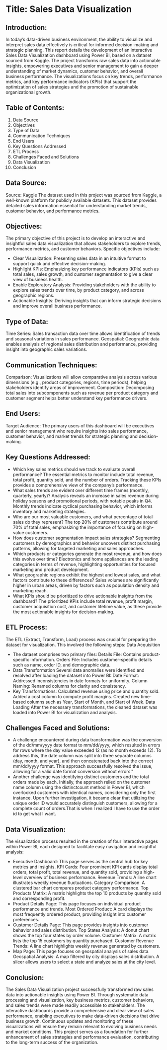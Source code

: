 
# Title: Sales Data Visualization
## Introduction:
In today’s data-driven business environment, the ability to visualize and interpret sales data effectively is critical for informed decision-making and strategic planning. This report details the development of an interactive Sales Data Visualization dashboard using Power BI, based on a dataset sourced from Kaggle. The project transforms raw sales data into actionable insights, empowering executives and senior management to gain a deeper understanding of market dynamics, customer behavior, and overall business performance. The visualizations focus on key trends, performance metrics, and key performance indicators (KPIs) that support the optimization of sales strategies and the promotion of sustainable organizational growth.

## Table of Contents:
1. Data Source
2. Objectives
3. Type of Data
4. Communication Techniques
5. End Users
6. Key Questions Addressed
7. ETL Process
8. Challenges Faced and Solutions
9. Data Visualization
10. Conclusion

## Data Source:
Source: Kaggle
The dataset used in this project was sourced from Kaggle, a well-known platform for publicly available datasets. This dataset provides detailed sales information essential for understanding market trends, customer behavior, and performance metrics.

## Objectives:
The primary objective of this project is to develop an interactive and insightful sales data visualization that allows stakeholders to explore trends, performance metrics, and customer behaviors. Specific objectives include:
- Clear Visualization: Presenting sales data in an intuitive format to support quick and effective decision-making.
- Highlight KPIs: Emphasizing key performance indicators (KPIs) such as total sales, sales growth, and customer segmentation to give a clear view of business health.
- Enable Exploratory Analysis: Providing stakeholders with the ability to explore sales trends over time, by product category, and across geographic regions.
- Actionable Insights: Deriving insights that can inform strategic decisions and improve overall business performance.

## Type of Data:
Time Series: Sales transaction data over time allows identification of trends and seasonal variations in sales performance.
Geospatial: Geographic data enables analysis of regional sales distribution and performance, providing insight into geographic sales variations.

## Communication Techniques:
Comparison: Visualizations will allow comparative analysis across various dimensions (e.g., product categories, regions, time periods), helping stakeholders identify areas of improvement.
Composition: Decomposing total sales into subcomponents such as revenue per product category and customer segment helps better understand key performance drivers.

## End Users:
Target Audience: The primary users of this dashboard will be executives and senior management who require insights into sales performance, customer behavior, and market trends for strategic planning and decision-making.

## Key Questions Addressed:
- Which key sales metrics should we track to evaluate overall performance?
The essential metrics to monitor include total revenue, total profit, quantity sold, and the number of orders. Tracking these KPIs provides a comprehensive view of the company’s performance.
- What sales trends are evident over different time frames (monthly, quarterly, yearly)?
Analysis reveals an increase in sales revenue during holiday seasons and promotional periods, with notable peaks in Q4. Monthly trends indicate cyclical purchasing behavior, which informs inventory and marketing strategies.
- Who are our most valuable customers, and what percentage of total sales do they represent?
The top 20% of customers contribute around 70% of total sales, emphasizing the importance of focusing on high-value customers.
- How does customer segmentation impact sales strategies?
Segmenting customers by demographics and behavior uncovers distinct purchasing patterns, allowing for targeted marketing and sales approaches.
- Which products or categories generate the most revenue, and how does this evolve over time?
Electronics and home appliances are the leading categories in terms of revenue, highlighting opportunities for focused marketing and product development.
- What geographic regions exhibit the highest and lowest sales, and what factors contribute to these differences?
Sales volumes are significantly higher in urban areas, driven by factors such as population density and marketing reach.
- What KPIs should be prioritized to drive actionable insights from the dashboard?
The prioritized KPIs include total revenue, profit margin, customer acquisition cost, and customer lifetime value, as these provide the most actionable insights for decision-making.

## ETL Process:
The ETL (Extract, Transform, Load) process was crucial for preparing the dataset for visualization. This involved the following steps:
Data Acquisition
- The dataset comprises two primary files:
Details File: Contains product-specific information.
Orders File: Includes customer-specific details such as name, order ID, and demographic data.
- Data Transformation
Several data anomalies were identified and resolved after loading the dataset into Power BI:
Date Format: Addressed inconsistencies in date formats for uniformity.
Column Naming: Renamed columns for clarity and consistency.
- Key Transformations:
Calculated revenue using price and quantity sold.
Added a cost column to compute profit margins.
Created new time-based columns such as Year, Start of Month, and Start of Week.
Data Loading
After the necessary transformations, the cleaned dataset was loaded into Power BI for visualization and analysis.

## Challenges Faced and Solutions:
- A challenge encountered during data transformation was the conversion of the dd/mm/yyyy date format to mm/dd/yyyy, which resulted in errors for rows where the day value exceeded 12 (as no month exceeds 12). To address this, the date column was split into three separate columns (day, month, and year), and then concatenated back into the correct mm/dd/yyyy format. This approach successfully resolved the issue, allowing for a valid date format conversion without errors."
- Another challenge was identifying distinct customers and the total orders made by each. Initially, the approach relied on the customer name column using the distinctcount method in Power BI, which overlooked customers with identical names, considering only the first instance. Upon further investigation, it became clear that utilizing the unique order ID would accurately distinguish customers, allowing for a complete count of orders.That is when I realized I have to use the order id to get what I want.

## Data Visualization:
The visualization process resulted in the creation of four interactive pages within Power BI, each designed to facilitate easy navigation and insightful analysis:
- Executive Dashboard:
This page serves as the central hub for key metrics and insights.
KPI Cards: Four prominent KPI cards display total orders, total profit, total revenue, and quantity sold, providing a high-level overview of business performance.
Revenue Trends: A line chart illustrates weekly revenue fluctuations.
Category Comparison: A clustered bar chart compares product category performance.
Top Products Matrix: A matrix highlights the top 10 products by quantity sold and corresponding profit.
- Product Details Page:
This page focuses on individual product performance and trends.
Most Ordered Product: A card displays the most frequently ordered product, providing insight into customer preferences.
- Customer Details Page:
This page provides insights into customer behavior and sales distribution.
Top States Analysis: A donut chart shows the top four states by order volume.
Customer Matrix: A matrix lists the top 15 customers by quantity purchased.
Customer Revenue Trends: A line chart highlights weekly revenue generated by customers.
- Map Page:
This page focuses on geospatial analysis of sales data.
Geospatial Analysis: A map filtered by city displays sales distribution. A slicer allows users to select a state and analyze sales at the city level.

## Conclusion:
The Sales Data Visualization project successfully transformed raw sales data into actionable insights using Power BI. Through systematic data processing and visualization, key business metrics, customer behaviors, and sales trends were made readily accessible to stakeholders. The interactive dashboards provide a comprehensive and clear view of sales performance, enabling executives to make data-driven decisions that drive business growth.
Continuous updates and monitoring of these visualizations will ensure they remain relevant to evolving business needs and market conditions. This project serves as a foundation for further enhancement of sales strategies and performance evaluation, contributing to the long-term success of the organization.

